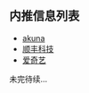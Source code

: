 ## 内推信息列表

* [akuna](https://github.com/CyC2018/Job-Recommend/blob/master/infos/akuna.md)
* [顺丰科技](https://github.com/CyC2018/Job-Recommend/blob/master/infos/%E9%A1%BA%E4%B8%B0%E7%A7%91%E6%8A%80.md)
* [爱奇艺](https://github.com/cxksliling/Job-Recommend/blob/master/infos/%E7%88%B1%E5%A5%87%E8%89%BA.md)

未完待续...

